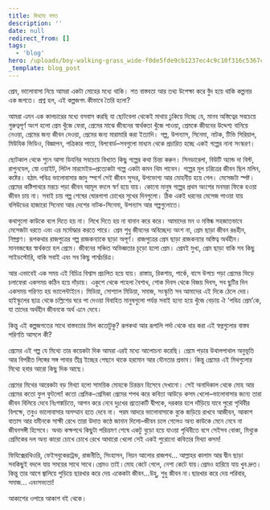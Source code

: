 ```yaml
---
title: মিথ্যায় বসত
description: ''
date: null
redirect_from: []
tags:
  - 'blog'
hero: /uploads/boy-walking-grass_wide-f0de5fde9cb1237ec4c9c10f316c5367c468c138-s900-c85.jpg
_template: blog_post
---
```


প্রেম, ভালোবাসা নিয়ে আমরা একটা মোহের মধ্যে থাকি। শত বাস্তবতা আর তথ্য উপেক্ষা করে বুঁদ হয়ে থাকি কল্পনার এক জগতে। প্রশ্ন হল, এই কল্পজগৎ কীভাবে তৈরি হলো?

আমরা এমন এক কালচারের মধ্যে বসবাস করছি যা ছোটবেলা থেকেই মাথায় ঢুকিয়ে দিচ্ছে যে, মানব অস্তিত্বের সবচেয়ে গুরুত্বপূর্ণ অংশ হলো প্রেম খুঁজে ফেরা, প্রেমের মাঝে জীবনের স্বার্থকতা খুঁজে পাওয়া, প্রেমকে জীবনের উদ্দেশ্য বানিয়ে নেওয়া, প্রেমের জন্য জীবন দেওয়া, প্রেমের জন্য মারামারি করা ইত্যাদি। গল্প, উপন্যাস, সিনেমা, নাটক, টিভি সিরিয়াল, মিউযিক ভিডিও, বিজ্ঞাপন, পত্রিকার পাতা, বিলবোর্ড–সবগুলো মাধ্যম থেকে প্রচারিত হচ্ছে একই গল্পের নানা সংস্করণ।

ছোটকাল থেকে শুনে আসা ডিযনির সবচেয়ে বিখ্যাত কিছু গল্পের কথা চিন্তা করুন। সিনডারেলা, বিউটি অ্যান্ড দা বিস্ট, রাপুনযেল, স্নো ওয়াইট, লিটল মারমেইড–প্রত্যেকটা গল্পে একটা কমন থিম পাবেন। গল্পের মূল চরিত্রের জীবন ছিল মলিন, কষ্টের। হঠাৎ পবিত্র ভালোবাসার জাদু স্পর্শে সেই জীবন সুন্দর, উপভোগ্য আর মোহনীয় হয়ে গেল। মেসেজটা স্পষ্ট। প্রেমের কষ্টিপাথরে মরচে পড়া জীবন আমূল বদলে স্বর্ণ হয়ে যায়। কোনো মানুষ গল্পের প্রথম অংশের মনমরা ফিকে হওয়া জীবন চায় না। সবাই চায় গল্প শেষের ঘোরলাগা চোখের সুখের দিনগুলো। ঠিক একই ধরনের মেসেজ পাওয়া যায় বলিউডের হাজারো সিনেমা আর দেশের নাটক-সিনেমা, উপন্যাস আর গল্পগুলোতে।

কথাগুলো কাউকে বলে দিতে হয় না। লিখে দিতে হয় না বানান করে করে। আমাদের মন ও মস্তিষ্ক সহজাতভাবে মেসেজটা ধরতে এবং এর মর্মোদ্ধার করতে পারে। প্রেম শুধু জীবনের অবিচ্ছেদ্য অংশ না, প্রেম ছাড়া জীবন রঙহীন, নিষ্প্রাণ। রূপকথার রাজপুত্রের গল্প রাজকন্যাকে ছাড়া অপূর্ণ। রাজপুত্রের প্রেম ছাড়া রাজকন্যার অস্তিত্ব অর্থহীন। মানবজন্মের স্বার্থকতা হল প্রেমে। জীবনের সঞ্চিত অভিজ্ঞতার চূড়ো হলো প্রেম। প্রেমই মুখ্য, প্রেম ছাড়া বাকি সব কিছু সাইডস্টোরি, বাকি সবাই এবং সব কিছু পার্শ্বচরিত্র।

আর এভাবেই এক সময় এই বিচিত্র বিশ্বাস প্রচলিত হয়ে যায়। রাস্তায়, রিকশায়, পার্কে, বাসে উপচে পড়া প্রেমের ভিড়ে চলাফেরা একসময় কঠিন হয়ে দাঁড়ায়। একুশে থেকে পহেলা বৈশাখ, শোক দিবস থেকে বিজয় দিবস, সব ছুটির দিন একসময় পরিণত হয় ভ্যালেন্টাইনে। মিডিয়া, সোশ্যাল মিডিয়া, সমাজ, সংস্কৃতি সব আমাদের এই দিকে ঠেলে দেয়। হাইস্কুলের ছাত্র থেকে চল্লিশের ঘরে পা দেওয়া বিবাহিত মানুষগুলো পর্যন্ত সবাই হন্যে হয়ে খুঁজে বেড়ায় ঐ ‘পবিত্র প্রেম’কে, যা তাদের অর্থহীন জীবনকে অর্থ এনে দেবে।

কিন্তু এই কল্পজগতের সাথে বাস্তবতার মিল কতোটুকু? রূপকথা আর রূপালি পর্দা থেকে ধার করা এই স্বপ্নগুলোর বাস্তব পরিণতি আসলে কী?

প্রেমের এই গল্প যে মিথ্যে তার কয়েকটা দিক আমরা এরই মধ্যে আলোচনা করেছি। প্রেমে পড়ার উথালপাথাল অনুভূতি আর বিপরীত লিঙ্গের সঙ্গ পাবার তীব্র ইচ্ছের পেছনে থাকে হরমোন আর যৌনতার প্রভাব। কিন্তু প্রেমের এই মিথগুলোর মিথ্যে হবার আরো কিছু দিক আছে।

প্রেমের মিথের আরেকটা বড় মিথ্যা হলো সাময়িক মোহকে চিরন্তন হিসেবে দেখানো। সেই অনাদিকাল থেকে মোহ আর প্রেমের কতো ফুল ফুটলো! কতো প্রেমিক-প্রেমিকা প্রেমের শপথ করে কবিতা আউড়ে কসম খেলো–ভালোবাসার জন্যে তারা জীবন বিলিয়ে দেবে নিঃশঙ্কচিত্তে, আপন করে নেবে দুঃখের প্রত্যেকটি দ্বীপকে, দরকার হলে দাঁড়িয়ে যাবে পুরো পৃথিবীর বিপক্ষে, তবুও ভালোবাসার অসম্মান হতে দেবে না। পরম আদরে ভালোবাসাকে বুকে জড়িয়ে রাখবে আজীবন, আকাশ বাতাস আর যমীনকে সাক্ষী রেখে তারা উদাত্ত কণ্ঠে জানান দিলো–জীবন চলে গেলেও অন্য কাউকে মেনে নেবে না জীবনসঙ্গী হিসেবে। অথচ কক্ষপথে কিছুটা পরিভ্রমণ শেষে একটু বুড়ো হয়ে যাওয়া পৃথিবীতে বসে সেইসব বোকা, মিথ্যুক প্রেমিকের দল অন্য কারো চোখে চোখে রেখে আবারো খেলো সেই একই পুরোনো কবিতার মিথ্যা কসম!

ফিযিক্সেরথিওরি, ফেইসবুকেরট্রেন্ড, রাজনীতি, সিংহাসন, নিয়ন আলোর রাজপথ… আল্লাহর কালাম আর দ্বীন ছাড়া সবকিছুই বদলে যায় সময়ের সাথে সাথে।প্রেমও তাই।মোহ কেটে গেলে, নেশা কেটে যায়।প্রেমও হারিয়ে যায় খুব দ্রুত।কিন্তু তার আগে জ্বালিয়ে পুড়িয়ে ছারখার করে দেয় একেকটা জীবন…উহু, শুধু জীবন না।ছারখার করে দেয় পরিবার, সমাজ… এবংসভ্যতা!

আকাশের ওপারে আকাশ বই থেকে।
